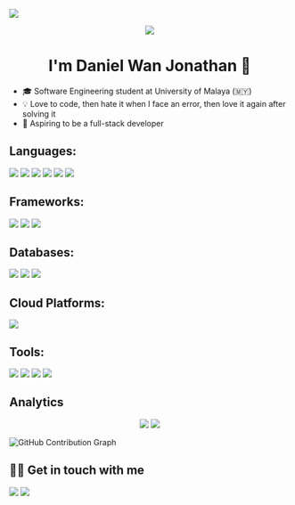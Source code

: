 ![](https://visitor-badge-reloaded.herokuapp.com/badge?page_id=https://github.com/KeluhingBavui&color=2A5075&lcolor=757575&style=for-the-badge&logo=Github&text=Visitors)

<p align="center">
  <img src="https://c.tenor.com/FABadXdQ65MAAAAC/hi-hello.gif" />
</p>
<h1 align="center"> I'm Daniel Wan Jonathan 👋</h1>

<ul>
  <li>🎓  Software Engineering student at University of Malaya (🇲🇾)</li>
  <li>💡   Love to code, then hate it when I face an error, then love it again after solving it</li>
  <li>🚀  Aspiring to be a full-stack developer</li>
  </ul>

## Languages:
<p>
  <img src="https://img.shields.io/badge/Java-ED8B00?style=for-the-badge&logo=java&logoColor=white">
  <img src="https://img.shields.io/badge/Python-3776AB?style=for-the-badge&logo=python&logoColor=white">
  <img src="https://img.shields.io/badge/php-%23777BB4.svg?style=for-the-badge&logo=php&logoColor=white">
  <img src="https://img.shields.io/badge/HTML5-E34F26?style=for-the-badge&logo=html5&logoColor=white">
  <img src="https://img.shields.io/badge/CSS3-1572B6?style=for-the-badge&logo=css3&logoColor=white">
  <img src="https://img.shields.io/badge/javascript-%23323330.svg?style=for-the-badge&logo=javascript&logoColor=%23F7DF1E">
</p>

## Frameworks:
<p>
  <img src="https://img.shields.io/badge/Bootstrap-563D7C?style=for-the-badge&logo=bootstrap&logoColor=white">
  <img src="https://img.shields.io/badge/Django-092E20?style=for-the-badge&logo=django&logoColor=white">
  <img src="https://img.shields.io/badge/laravel-%23FF2D20.svg?style=for-the-badge&logo=laravel&logoColor=white">
  
</p>

## Databases:
<p>
  <img src="https://img.shields.io/badge/MySQL-00000F?style=for-the-badge&logo=mysql&logoColor=white">
  <img src="https://img.shields.io/badge/PostgreSQL-316192?style=for-the-badge&logo=postgresql&logoColor=white">
  <img src="https://img.shields.io/badge/Neo4j-008CC1?style=for-the-badge&logo=neo4j&logoColor=white">
</p>

## Cloud Platforms:
<p>
  <img src="https://img.shields.io/badge/AWS-%23FF9900.svg?style=for-the-badge&logo=amazon-aws&logoColor=white">
</p>

## Tools:
<p>
  <img src="https://img.shields.io/badge/VisualStudioCode-0078d7.svg?style=for-the-badge&logo=visual-studio-code&logoColor=white">
  <img src="https://img.shields.io/badge/git-%23F05033.svg?style=for-the-badge&logo=git&logoColor=white">
  <img src="https://img.shields.io/badge/NetBeansIDE-1B6AC6.svg?style=for-the-badge&logo=apache-netbeans-ide&logoColor=white">
  <img src="https://img.shields.io/badge/Trello-%23026AA7.svg?style=for-the-badge&logo=Trello&logoColor=white">
</p>

## Analytics
<p align="center">
  <img src="https://github-readme-stats.vercel.app/api?username=KeluhingBavui&show_icons=true&theme=react">
  <img src="https://github-readme-stats.vercel.app/api/top-langs/?username=KeluhingBavui&layout=compact&theme=react&langs_count=8">
</p>

![GitHub Contribution Graph](https://activity-graph.herokuapp.com/graph?username=KeluhingBavui)

## 🤝🏻 Get in touch with me
<p>
<a href="https://linkedin.com/in/danielwanjo"><img src="https://img.shields.io/badge/LinkedIn-0077B5?style=for-the-badge&logo=linkedin&logoColor=white"></a>
<a href="mailto:daniel01.jonathan@gmail.com"><img src="https://img.shields.io/badge/Gmail-D14836?style=for-the-badge&logo=gmail&logoColor=white"></a>
</p>

